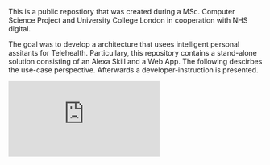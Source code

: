 This is a public repostiory that was created during a MSc. Computer Science Project and University College London in cooperation with NHS digital.

The goal was to develop a architecture that usees intelligent personal assitants for Telehealth. Particullary, this repository contains a stand-alone solution consisting of an Alexa Skill and a Web App. The following descirbes the use-case perspective.
Afterwards a developer-instruction is presented.

![General Structure](https://github.com/danielkremerov/AIArchitectureTelehealth/blob/master/Canvas.pdf)
